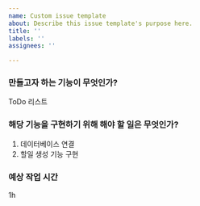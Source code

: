 ```yaml
---
name: Custom issue template
about: Describe this issue template's purpose here.
title: ''
labels: ''
assignees: ''

---
```


### 만들고자 하는 기능이 무엇인가?
ToDo 리스트



### 해당 기능을 구현하기 위해 해야 할 일은 무엇인가?
1. 데이터베이스 연결
2. 할일 생성 기능 구현



### 예상 작업 시간
1h

